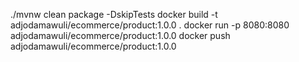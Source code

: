 ./mvnw clean package -DskipTests
docker build -t adjodamawuli/ecommerce/product:1.0.0 .
docker run -p 8080:8080 adjodamawuli/ecommerce/product:1.0.0
docker push adjodamawuli/ecommerce/product:1.0.0